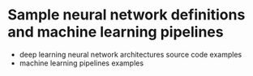 # Sample neural network definitions and machine learning pipelines
- deep learning neural network architectures source code examples
- machine learning pipelines examples